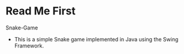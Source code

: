 # Read Me First
Snake-Game

* This is a simple Snake game implemented in Java using the Swing Framework.
